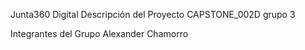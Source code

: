 Junta360 Digital
Descripción del Proyecto
CAPSTONE_002D grupo 3

Integrantes del Grupo
Alexander Chamorro